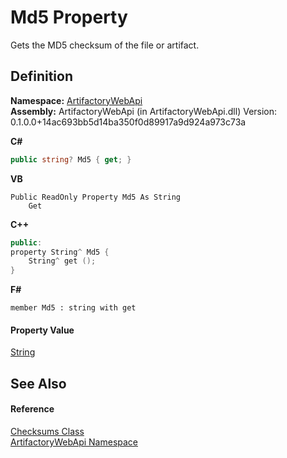# Md5 Property


Gets the MD5 checksum of the file or artifact.



## Definition
**Namespace:** <a href="75b20af6-7197-02a5-e38f-f7b15eac4732">ArtifactoryWebApi</a>  
**Assembly:** ArtifactoryWebApi (in ArtifactoryWebApi.dll) Version: 0.1.0.0+14ac693bb5d14ba350f0d89917a9d924a973c73a

**C#**
``` C#
public string? Md5 { get; }
```
**VB**
``` VB
Public ReadOnly Property Md5 As String
	Get
```
**C++**
``` C++
public:
property String^ Md5 {
	String^ get ();
}
```
**F#**
``` F#
member Md5 : string with get
```



#### Property Value
<a href="https://learn.microsoft.com/dotnet/api/system.string" target="_blank" rel="noopener noreferrer">String</a>

## See Also


#### Reference
<a href="86927212-a1bf-4ec4-408f-d078e2590569">Checksums Class</a>  
<a href="75b20af6-7197-02a5-e38f-f7b15eac4732">ArtifactoryWebApi Namespace</a>  

